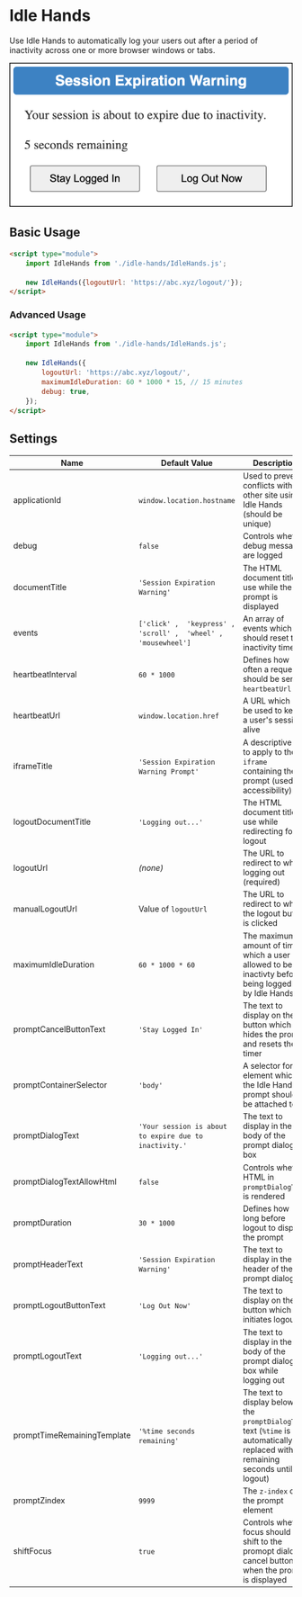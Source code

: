 # Idle Hands

Use Idle Hands to automatically log your users out after a period of inactivity
across one or more browser windows or tabs.

![Idle Hands dialog](preview.png)

## Basic Usage

```html
<script type="module">
    import IdleHands from './idle-hands/IdleHands.js';

    new IdleHands({logoutUrl: 'https://abc.xyz/logout/'});
</script>
```

### Advanced Usage

```html
<script type="module">
    import IdleHands from './idle-hands/IdleHands.js';

    new IdleHands({
        logoutUrl: 'https://abc.xyz/logout/',
        maximumIdleDuration: 60 * 1000 * 15, // 15 minutes
        debug: true,
    });
</script>
```

## Settings

| Name                        | Default Value                                                    | Description                                                                                                                       |
|-----------------------------|------------------------------------------------------------------|-----------------------------------------------------------------------------------------------------------------------------------|
| applicationId               | `window.location.hostname`                                       | Used to prevent conflicts with other site using Idle Hands (should be unique)                                                     |
| debug                       | `false`                                                          | Controls whether debug messages are logged                                                                                        |
| documentTitle               | `'Session Expiration Warning'`                                   | The HTML document title to use while the prompt is displayed                                                                      |
| events                      | `['click' ,  'keypress' ,  'scroll' ,  'wheel' ,  'mousewheel']` | An array of events which should reset the inactivity timer                                                                        |
| heartbeatInterval           | `60 * 1000`                                                      | Defines how often a request should be sent to `heartbeatUrl`                                                                      |
| heartbeatUrl                | `window.location.href`                                           | A URL which can be used to keep a user's session alive                                                                            |
| iframeTitle                 | `'Session Expiration Warning Prompt'`                            | A descriptive title to apply to the `iframe` containing the prompt (used for accessibility)                                       |
| logoutDocumentTitle         | `'Logging out...'`                                               | The HTML document title to use while redirecting for logout                                                                       |
| logoutUrl                   | *(none)*                                                         | The URL to redirect to when logging out (required)                                                                                |
| manualLogoutUrl             | Value of `logoutUrl`                                             | The URL to redirect to when the logout button is clicked                                                                          |
| maximumIdleDuration         | `60 * 1000 * 60`                                                 | The maximum amount of time which a user is allowed to be inactivty before being logged out by Idle Hands                          |
| promptCancelButtonText      | `'Stay Logged In'`                                               | The text to display on the button which hides the prompt and resets the timer                                                     |
| promptContainerSelector     | `'body'`                                                         | A selector for the element which the Idle Hands prompt should be attached to                                                      |
| promptDialogText            | `'Your session is about to expire due to inactivity.'`           | The text to display in the body of the prompt dialog box                                                                          |
| promptDialogTextAllowHtml   | `false`                                                          | Controls whether HTML in `promptDialogText` is rendered                                                                           |
| promptDuration              | `30 * 1000`                                                      | Defines how long before logout to display the prompt                                                                              |
| promptHeaderText            | `'Session Expiration Warning'`                                   | The text to display in the header of the prompt dialog                                                                            |
| promptLogoutButtonText      | `'Log Out Now'`                                                  | The text to display on the button which initiates logout                                                                          |
| promptLogoutText            | `'Logging out...'`                                               | The text to display in the body of the prompt dialog box while logging out                                                        |
| promptTimeRemainingTemplate | `'%time seconds remaining'`                                      | The text to display below the `promptDialogText` text (`%time` is automatically replaced with the remaining seconds until logout) |
| promptZindex                | `9999`                                                           | The `z-index` of the prompt element                                                                                               |
| shiftFocus                  | `true`                                                           | Controls whether focus should shift to the promopt dialog cancel button when the prompt is displayed                              |
